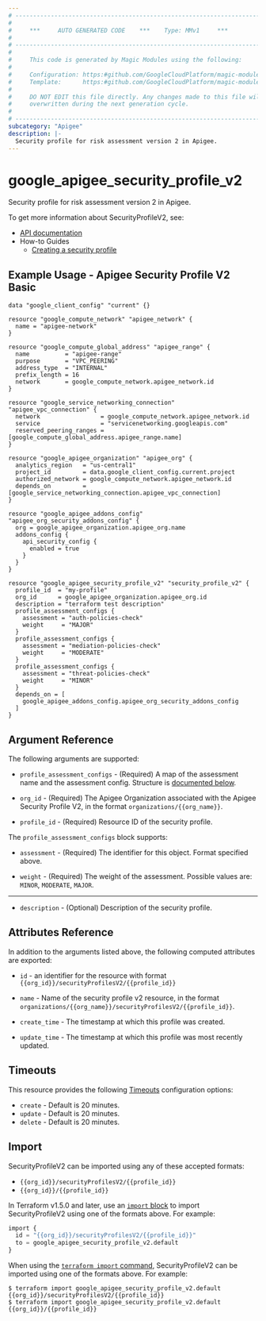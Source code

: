 ```yaml
---
# ----------------------------------------------------------------------------
#
#     ***     AUTO GENERATED CODE    ***    Type: MMv1     ***
#
# ----------------------------------------------------------------------------
#
#     This code is generated by Magic Modules using the following:
#
#     Configuration: https:#github.com/GoogleCloudPlatform/magic-modules/tree/main/mmv1/products/apigee/SecurityProfileV2.yaml
#     Template:      https:#github.com/GoogleCloudPlatform/magic-modules/tree/main/mmv1/templates/terraform/resource.html.markdown.tmpl
#
#     DO NOT EDIT this file directly. Any changes made to this file will be
#     overwritten during the next generation cycle.
#
# ----------------------------------------------------------------------------
subcategory: "Apigee"
description: |-
  Security profile for risk assessment version 2 in Apigee.
---
```


# google_apigee_security_profile_v2

Security profile for risk assessment version 2 in Apigee.


To get more information about SecurityProfileV2, see:

* [API documentation](https://cloud.google.com/apigee/docs/reference/apis/apigee/rest/v1/organizations.securityProfilesV2/create)
* How-to Guides
    * [Creating a security profile](https://cloud.google.com/apigee/docs/api-security/security-scores#security-profiles-v2)

## Example Usage - Apigee Security Profile V2 Basic


```hcl
data "google_client_config" "current" {}

resource "google_compute_network" "apigee_network" {
  name = "apigee-network"
}

resource "google_compute_global_address" "apigee_range" {
  name          = "apigee-range"
  purpose       = "VPC_PEERING"
  address_type  = "INTERNAL"
  prefix_length = 16
  network       = google_compute_network.apigee_network.id
}

resource "google_service_networking_connection" "apigee_vpc_connection" {
  network                 = google_compute_network.apigee_network.id
  service                 = "servicenetworking.googleapis.com"
  reserved_peering_ranges = [google_compute_global_address.apigee_range.name]
}

resource "google_apigee_organization" "apigee_org" {
  analytics_region   = "us-central1"
  project_id         = data.google_client_config.current.project
  authorized_network = google_compute_network.apigee_network.id
  depends_on         = [google_service_networking_connection.apigee_vpc_connection]
}

resource "google_apigee_addons_config" "apigee_org_security_addons_config" {
  org = google_apigee_organization.apigee_org.name
  addons_config {
    api_security_config {
      enabled = true
    }
  }
}

resource "google_apigee_security_profile_v2" "security_profile_v2" {
  profile_id  = "my-profile"
  org_id      = google_apigee_organization.apigee_org.id
  description = "terraform test description"
  profile_assessment_configs {
    assessment = "auth-policies-check"
    weight     = "MAJOR"
  }
  profile_assessment_configs {
    assessment = "mediation-policies-check"
    weight     = "MODERATE"
  }
  profile_assessment_configs {
    assessment = "threat-policies-check"
    weight     = "MINOR"
  }
  depends_on = [
    google_apigee_addons_config.apigee_org_security_addons_config
  ]
}
```

## Argument Reference

The following arguments are supported:


* `profile_assessment_configs` -
  (Required)
  A map of the assessment name and the assessment config.
  Structure is [documented below](#nested_profile_assessment_configs).

* `org_id` -
  (Required)
  The Apigee Organization associated with the Apigee Security Profile V2,
  in the format `organizations/{{org_name}}`.

* `profile_id` -
  (Required)
  Resource ID of the security profile.


<a name="nested_profile_assessment_configs"></a>The `profile_assessment_configs` block supports:

* `assessment` - (Required) The identifier for this object. Format specified above.

* `weight` -
  (Required)
  The weight of the assessment.
  Possible values are: `MINOR`, `MODERATE`, `MAJOR`.

- - -


* `description` -
  (Optional)
  Description of the security profile.


## Attributes Reference

In addition to the arguments listed above, the following computed attributes are exported:

* `id` - an identifier for the resource with format `{{org_id}}/securityProfilesV2/{{profile_id}}`

* `name` -
  Name of the security profile v2 resource,
  in the format `organizations/{{org_name}}/securityProfilesV2/{{profile_id}}`.

* `create_time` -
  The timestamp at which this profile was created.

* `update_time` -
  The timestamp at which this profile was most recently updated.


## Timeouts

This resource provides the following
[Timeouts](https://developer.hashicorp.com/terraform/plugin/sdkv2/resources/retries-and-customizable-timeouts) configuration options:

- `create` - Default is 20 minutes.
- `update` - Default is 20 minutes.
- `delete` - Default is 20 minutes.

## Import


SecurityProfileV2 can be imported using any of these accepted formats:

* `{{org_id}}/securityProfilesV2/{{profile_id}}`
* `{{org_id}}/{{profile_id}}`


In Terraform v1.5.0 and later, use an [`import` block](https://developer.hashicorp.com/terraform/language/import) to import SecurityProfileV2 using one of the formats above. For example:

```tf
import {
  id = "{{org_id}}/securityProfilesV2/{{profile_id}}"
  to = google_apigee_security_profile_v2.default
}
```

When using the [`terraform import` command](https://developer.hashicorp.com/terraform/cli/commands/import), SecurityProfileV2 can be imported using one of the formats above. For example:

```
$ terraform import google_apigee_security_profile_v2.default {{org_id}}/securityProfilesV2/{{profile_id}}
$ terraform import google_apigee_security_profile_v2.default {{org_id}}/{{profile_id}}
```
